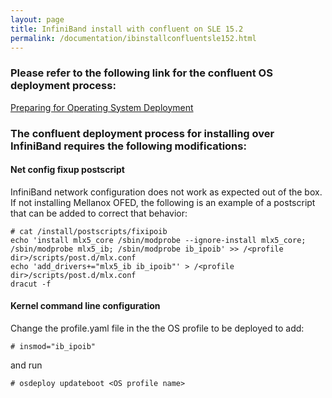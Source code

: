 ```yaml
---
layout: page
title: InfiniBand install with confluent on SLE 15.2
permalink: /documentation/ibinstallconfluentsle152.html
---
```


### Please refer to the following link for the confluent OS deployment process:

[Preparing for Operating System Deployment](http://taurus.labs.lenovo.com/users/documentation/confluentosdeploy.html)

### The confluent deployment process for installing over InfiniBand requires the following modifications:

#### Net config fixup postscript

InfiniBand network configuration does not work as expected out of the box.  If not installing Mellanox OFED, the following is an example of a
postscript that can be added to correct that behavior:

    # cat /install/postscripts/fixipoib
    echo 'install mlx5_core /sbin/modprobe --ignore-install mlx5_core; /sbin/modprobe mlx5_ib; /sbin/modprobe ib_ipoib' >> /<profile dir>/scripts/post.d/mlx.conf
    echo 'add_drivers+="mlx5_ib ib_ipoib"' > /<profile dir>/scripts/post.d/mlx.conf
    dracut -f

#### Kernel command line configuration

Change the profile.yaml file in the the OS profile to be deployed to add:

    # insmod="ib_ipoib"

and run

    # osdeploy updateboot <OS profile name>

